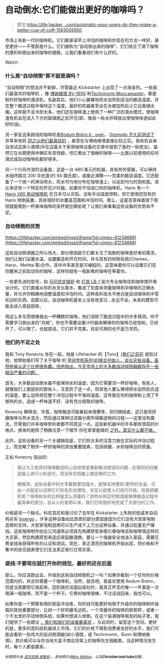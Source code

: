 # 自动倒水:它们能做出更好的咖啡吗？

> 原文:[https://life hacker . com/automatic-pour-overs-do-they-make-a-better-cup-of-coff-1583005950](https://lifehacker.com/automatic-pour-overs-do-they-make-a-better-cup-of-coff-1583005950)

市场上有新一代的咖啡机，它们都承诺早上冲泡的咖啡和你现在的方法一样好，甚至更好——不管那是什么。它们被称为“自动倒出来的咖啡”，它们结合了滴下咖啡的便利和倒出来的咖啡的细致。让我们看看他们有什么好的。

Watch

### 什么是“自动倾倒”那不就是滴吗？

“自动倾倒”的想法并不新鲜，尽管最近 Kickstarter 上出现了一点淘金热。一些我们最喜欢的咖啡机 ，像 [博纳维塔 BV-1800](http://bona-vita.biz/products/cm-main.asp) 和[Technivorm Moccamaster](http://www.technivorm.com/)，都是制作好咖啡的滴滤机，名副其实。他们小心翼翼地将水加热到适当的酿造温度，并在整个酿造过程中保持这个温度。最好的机器甚至会在水被加热后让它远离储水箱，这样就不会冷却太多。他们还在咖啡渣上使用了一种广泛的滴水模式，使咖啡渣有机会在进入下方的玻璃瓶之前开花(即，吸收一些水并释放出使咖啡味道如此好的油)。

另一家走这条路线的咖啡机是[Bodum Bistro b . over](http://bodum.bodum.com/us/en-us/)。 [Gizmodo 不久前测试了](https://gizmodo.com/bodums-automatic-coffee-machine-isnt-just-prettier-than-5876515) 并草率地将 [冠之以他们最喜欢的](http://gizmodo.com/the-best-automatic-coffee-machine-5885503) ，甚至在与博纳维塔直接比较之后。我有机会亲自测试这家小酒馆(并在这篇关于家用咖啡设备的文章中提到了我的一些想法)，虽然它在长期使用中确实有其怪癖，但它煮出了很棒的咖啡——比我以前使用的任何滴式或自动咖啡机都好得多。

另一个兴风作浪的设备是，这是一台 480 美元的机器，具有热传感器，可以保持水始终超过 200 华氏度(约 94 摄氏度)，或接近沸腾——完美的酿造温度。它还配备了一个统一的淋浴喷头，将水均匀地分布在咖啡渣上，以达到均匀的饱和度。该比率还有一个特定的开花计时器。如果你不怕进口你的咖啡机，Hario 有一个 [Hario V60 电动咖啡机](http://www.hario.co.jp/coffee/coffeemachine/index.html) 在日本可以买到。没有手动温度控制，但它使用您现有的 Hario 倾倒装置，具有很好的水覆盖范围和冲泡时间。那么，这是否意味着按下按钮就能喝到一杯美味咖啡的圣杯就在眼前呢？让我们来看看这些设备的优势和不足。

### 自动倾倒的优势

 [https://lifehacker.com/embed/inset/iframe?id=vimeo-81234668](https://lifehacker.com/embed/inset/iframe?id=vimeo-81234668) 

这些自动倒酒器之所以伟大，部分原因是它们都关注了挑剔的咖啡爱好者的需求。他们让我们设置水温，设置酿造和开花时间，并与现有的倾倒系统(Chemex，Hario，Melitta 等)合作。其中许多甚至是可编程的，这意味着你可以设置它们在你醒来之前启动你的咖啡，这样你就有一瓶新煮的咖啡在等着你。

一些更先进的型号，如 [马可优步锅炉](http://marcobeveragesystems.com/product/uber-boiler/) 和 [灯具 LB-1](http://luminairecoffee.com/projects.php#project_lb1) 是为专业咖啡店和咖啡馆环境设计的。它们直接从你的水龙头取水，集成了刻度来测量咖啡机中咖啡的正确水量，并允许你精确地调整温度和冲泡时间。这种高科技水平绝对是自动咖啡机中受欢迎的东西，自那以后，自动咖啡机基本上没有改变过...永远不会。未来的模型可能会进入家庭厨房。

用这么多东西很难做出一杯糟糕的咖啡。他们消除了酿造过程中的许多猜测。你不需要学习倒出来的“风格”，你也不需要设置计时器来确保你的咖啡已经饱和，已经开了，可以喝了。也就是说，它们并不完美，目前可用的也不是万灵药。

### 他们的不足之处

我和 Tony Konecny 坐在一起，他是 Lifehacker 的【Tonx】[(我们之前在](https://lifehacker.com/tonx-delivers-freshly-roasted-coffee-beans-to-your-door-5914336) 提到过他，他帮助我们写了关于咖啡 的 [早间学校系列)的联合创始人，谈论这些设备，虽然他承认这个比例很有趣，但他指出，今天市场上的大多数自动倾倒器都存在一些相当严重的问题。](http://lifehacker.com/brew-the-perfect-cup-the-complete-guide-5989565)

首先，大多数自动倒水器不能保持水的温度，因为它需要沏一杯好咖啡。有些人，就像我们上面提到的那些人，注意到了这一点，但其他人要么懒得把水加热到合适的温度，要么加热但在整个冲泡过程中不保持温度。这导致在你的咖啡粉上洒了不够热的水，造成一杯味道不好、没有充分提取的咖啡。

Konecny 解释说，毕竟，咖啡酿造可能看起来很奢侈，但归根结底，这只是将研磨咖啡与热水混合，然后通过某种过滤器分离所得酿造物的过程——这里没有魔法，尽管我们许多咖啡势利者都不同意这一点。这些新机器中的许多都有很高的价格点，换来的是除了稍微注意一下细节 你在家里能做的 [之外，其实什么都不做。](https://lifehacker.com/how-to-get-the-best-cup-from-an-auto-drip-coffee-maker-5908488)

此外，这些设备的另一个关键缺陷是，它们将太多的注意力放在实际的冲泡过程上，而忽略了制作一杯好咖啡的其他重要因素，包括研磨、水和咖啡豆的质量。

正如 Konecny 指出的:

> 我认为工程师对咖啡酿造的心态经常是重新解决错误的问题...在相同的旧捕鼠器上进行小的迭代，而没有在奶酪上做足够的工作。
> 
> 据推测，这些设备中的大多数都更加强大，能够支持更好/更热的水温，仅此一点就足以证明它们存在的合理性，并足以促使人们进行升级。但是研磨机呢？咖啡和水的比例是怎么测量的？烧热水和定时倒酒是咖啡酿造过程中最简单的部分。自从火的发明以来，我们已经很好地完成了大部分的工作。

价格是另一个缺点。科尼克尼和我讨论了去年在 Kickstarter 上失败的低成本自动购买车 [Invergo](http://invergocoffee.com/collections/all) 。许多这种设备如此昂贵的部分原因是因为它们没有大型家电制造商的支持，大型家电制造商可以生产成千上万台这种设备，并通过批量生产赚钱。这些咖啡制作创业公司通常必须首先构建原型来吸引像咖啡店和咖啡馆这样的大买家，然后构建原型来适应家庭酿酒商。要让一个电器安全地进入家庭，需要花费金钱来获得所有的认证和测试。现在，真正漂亮的咖啡机开始出现，但价格和不集中的综合因素使它们无法真正吸引日常买家。

### 底线:不要现在就打开你的钱包，最好的还在后面

那么，你应该跑出去，升级到这些自动倾倒机之一吗？如果你看到一个在你的价格范围内的，并且你需要一个咖啡机，当然，就去吧。我喜欢使用 Bodum Bistro，但是当我要把它收起来，回到我的法国出版社时，我真正怀念的唯一一件事是一次喝满一瓶咖啡，而不是一个杯子。它煮的咖啡很棒，不过话说回来，我也可以。

如果你是一个预算有限的家庭冲泡者，你的钱可能更好地用于升级你的咖啡制作装载的其他重要部分，比如一个好的磨毛边机，一个测量你的咖啡的厨房秤，或者一个不太贵的手动倾倒系统，如果你想进入倾倒。在这个装满咖啡用具的帖子里，我们提供了一些建议 [，我们和我们的读者都喜欢](http://lifehacker.com/the-best-at-home-coffee-making-gear-1564012367) 。与此同时，留意这个空间。更好的是，更多的高科技机器进入市场，它们的价格下降到消费者友好的水平，我们可能会看到一些伟大的自动倒酒器(如小酒馆，或 Technivorm，Bunn 和博纳维塔)，其价格可以与你当地大盒子商店货架上的咖啡先生相媲美。当这种情况发生时，每个人都是赢家。

*<small>标题照片由</small>* [*<small>亚历克斯·安斯利</small>*](https://www.flickr.com/photos/xand83/13223779554) *<small>。其他照片由</small>*[*<small>Bex Walton</small>*](https://www.flickr.com/photos/bexwalton/13702733903)*<small>，以及</small>**<small>Christian kad luba</small>**<small>拍摄。</small>*